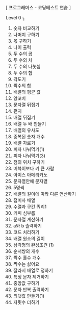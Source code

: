[ 프로그래머스 - 코딩테스트 연습 ]

Level 0 ┐

1. 숫자 비교하기
2. 나머지 구하기
3. 몫 구하기
4. 나이 출력
5. 두 수의 곱
6. 두 수의 차
7. 두 수의 나눗셈
8. 두 수의 합
9. 각도기
10. 짝수의 합
11. 배열의 평균 값
12. 양꼬치
13. 문자열 뒤집기
14. 편지
15. 배열 뒤집기
16. 배열 두 배 만들기
17. 배열의 유사도
18. 중복된 숫자 개수
19. 배열 자르기
20. 피자 나눠먹기(1)
21. 피자 나눠먹기(3)
22. 점의 위치 구하기
23. 머쓱이보다 키 큰 사람
24. 아이스 아메리카노
25. 문자열안에 문자열
26. 5명씩
27. 배열의 길이에 따라 다른 연산하기
28. 접미사 배열
29. 수열과 구간 쿼리1
30. 커피 심부름
31. 문자열 계산하기
32. a와 b 출력하기
33. 코드 처리하기
34. 배열 원소의 길이
35. 삼각형의 완성조건 (1)
36. 순서쌍의 개수
37. 짝수 홀수 개수
38. 짝수는 싫어요
39. 잘라서 배열로 정하기
40. 특정 문자 제거하기
41. 중앙값 구하기
42. 문자 반복 출력하기
43. 최댓값 만들기(1)
44. 자릿수 더하기
